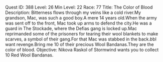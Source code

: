 Quest ID: 388
Level: 26
Min Level: 22
Race: 77
Title: The Color of Blood
Description: Bitterness flows through my veins like a cold river.My grandson, Mac, was such a good boy.A mere 14 years old.When the army was sent off to the front, Mac took up arms to defend the city.He was a guard in The Stockade, where the Defias gang is locked up.Mac reprimanded some of the prisoners for tearing their wool blankets to make scarves, a symbol of their gang.For that Mac was stabbed in the back.$b$bI want revenge.Bring me 10 of their precious Wool Bandanas.They are the color of blood.
Objective: Nikova Raskol of Stormwind wants you to collect 10 Red Wool Bandanas.

